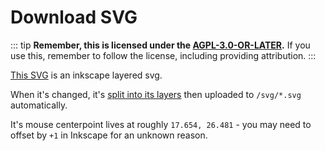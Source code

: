 # Download SVG

::: tip
**Remember, this is licensed under the [AGPL-3.0-OR-LATER](/LICENSE).** If you use this, remember to follow the license, including providing attribution.
:::

[This SVG](/svg/Cursors.svg) is an inkscape layered svg.

When it's changed, it's [split into its layers](https://ink.expo.moe/) then uploaded to `/svg/*.svg` automatically.

It's mouse centerpoint lives at roughly `17.654, 26.481` - you may need to offset by `+1` in Inkscape for an unknown reason.
